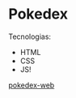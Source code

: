 # Pokedex
Tecnologias:
- HTML
- CSS
- JS!

[pokedex-web](https://user-images.githubusercontent.com/53915799/161440287-e0b91b9d-27fa-491e-a3ea-e378366478e3.png)
